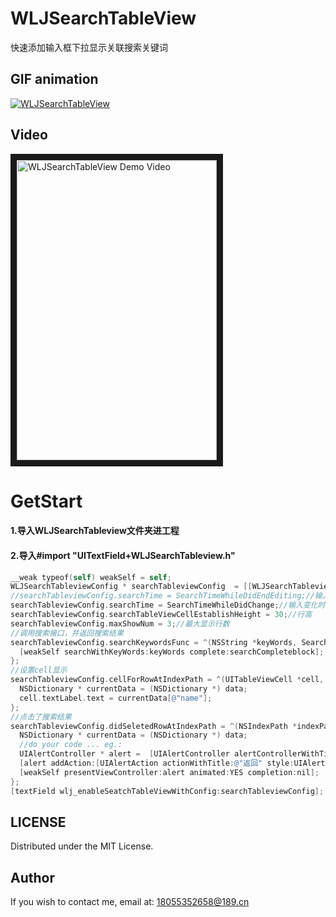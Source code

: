# WLJSearchTableView
快速添加输入框下拉显示关联搜索关键词

## GIF animation
[![WLJSearchTableView](http://ovn0zb2g7.bkt.clouddn.com/WLJSearchTableView1.gif)](http://ovn0zb2g7.bkt.clouddn.com/WLJSearchTableViewVideo.mov)

## Video
<a href="http://ovn0zb2g7.bkt.clouddn.com/WLJSearchTableViewVideo.mov" target="_blank"><img src="http://ovn0zb2g7.bkt.clouddn.com/Simulator%20Screen%20Shot%20-%20iPhone%206s%20Plus%20-%202018-01-11%20at%2015.57.49.png"
alt="WLJSearchTableView Demo Video" width="320" height="480" border="10" /></a>


GetStart
==========================
#### 1.导入WLJSearchTableview文件夹进工程
#### 2.导入#import "UITextField+WLJSearchTableview.h"

```objective-c
__weak typeof(self) weakSelf = self;
WLJSearchTableviewConfig * searchTableviewConfig  = [[WLJSearchTableviewConfig alloc]init];
//searchTableviewConfig.searchTime = SearchTimeWhileDidEndEditing;//输入结束时开始搜索
searchTableviewConfig.searchTime = SearchTimeWhileDidChange;//输入变化时开始搜索
searchTableviewConfig.searchTableViewCellEstablishHeight = 30;//行高
searchTableviewConfig.maxShowNum = 3;//最大显示行数
//调用搜索接口，并返回搜索结果
searchTableviewConfig.searchKeywordsFunc = ^(NSString *keyWords, SearchCompleteblock searchCompleteblock) {
  [weakSelf searchWithKeyWords:keyWords complete:searchCompleteblock];
};
//设置cell显示
searchTableviewConfig.cellForRowAtIndexPath = ^(UITableViewCell *cell, NSIndexPath *indexPath,id data) {
  NSDictionary * currentData = (NSDictionary *) data;
  cell.textLabel.text = currentData[@"name"];
};
//点击了搜索结果
searchTableviewConfig.didSeletedRowAtIndexPath = ^(NSIndexPath *indexPath, id data) {
  NSDictionary * currentData = (NSDictionary *) data;
  //do your code ... eg.:
  UIAlertController * alert =  [UIAlertController alertControllerWithTitle:nil message:[NSString stringWithFormat:@"点击 了%@",currentData[@"name"]] preferredStyle:UIAlertControllerStyleAlert];
  [alert addAction:[UIAlertAction actionWithTitle:@"返回" style:UIAlertActionStyleCancel handler:nil]];
  [weakSelf presentViewController:alert animated:YES completion:nil];
};
[textField wlj_enableSeatchTableViewWithConfig:searchTableviewConfig];
```


LICENSE
---
Distributed under the MIT License.

Author
---
If you wish to contact me, email at: 18055352658@189.cn

